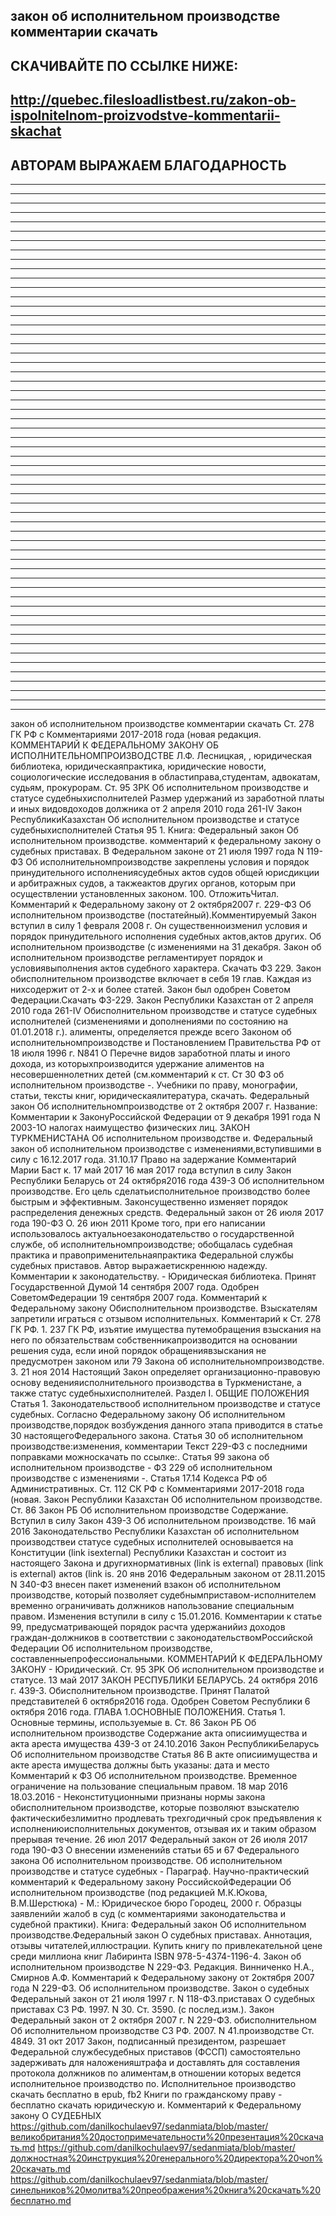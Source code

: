 закон об исполнительном производстве комментарии скачать
--------------------------------------------------
СКАЧИВАЙТЕ ПО ССЫЛКЕ НИЖЕ:
--------------------------------------------------
http://quebec.filesloadlistbest.ru/zakon-ob-ispolnitelnom-proizvodstve-kommentarii-skachat
--------------------------------------------------
АВТОРАМ ВЫРАЖАЕМ БЛАГОДАРНОСТЬ
--------------------------------------------------
--------------------------------------------------
--------------------------------------------------
--------------------------------------------------
--------------------------------------------------
--------------------------------------------------
--------------------------------------------------
--------------------------------------------------
--------------------------------------------------
--------------------------------------------------
--------------------------------------------------
--------------------------------------------------
--------------------------------------------------
--------------------------------------------------
--------------------------------------------------
--------------------------------------------------
--------------------------------------------------
--------------------------------------------------
--------------------------------------------------
--------------------------------------------------
--------------------------------------------------
--------------------------------------------------
--------------------------------------------------
--------------------------------------------------
--------------------------------------------------
--------------------------------------------------
--------------------------------------------------
--------------------------------------------------
--------------------------------------------------
--------------------------------------------------
--------------------------------------------------
--------------------------------------------------
--------------------------------------------------
--------------------------------------------------
--------------------------------------------------
--------------------------------------------------
--------------------------------------------------
--------------------------------------------------
--------------------------------------------------
--------------------------------------------------
--------------------------------------------------
--------------------------------------------------
--------------------------------------------------
--------------------------------------------------
--------------------------------------------------
--------------------------------------------------
--------------------------------------------------
--------------------------------------------------
--------------------------------------------------
--------------------------------------------------
--------------------------------------------------
--------------------------------------------------
--------------------------------------------------
--------------------------------------------------
--------------------------------------------------
--------------------------------------------------
--------------------------------------------------
--------------------------------------------------
закон об исполнительном производстве комментарии скачать Ст. 278 ГК РФ с Комментариями 2017-2018 года (новая редакция. КОММЕНТАРИЙ К ФЕДЕРАЛЬНОМУ ЗАКОНУ ОБ ИСПОЛНИТЕЛЬНОМПРОИЗВОДСТВЕ Л.Ф. Лесницкая, , юридическая библиотека, юридическаяпрактика, юридические новости, социологические исследования в областиправа,студентам, адвокатам, судьям, прокурорам. Ст. 95 ЗРК Об исполнительном производстве и статусе судебныхисполнителей Размер удержаний из заработной платы и иных видовдоходов должника от 2 апреля 2010 года  261-IV Закон РеспубликиКазахстан Об исполнительном производстве и статусе судебныхисполнителей Статья 95 1. Книга: Федеральный закон Об исполнительном производстве. комментарий к федеральному закону о судебных приставах. В Федеральном законе от 21 июля 1997 года N 119-ФЗ Об исполнительномпроизводстве закреплены условия и порядок принудительного исполнениясудебных актов судов общей юрисдикции и арбитражных судов, а такжеактов других органов, которым при осуществлении установленных законом. 100. ОтложитьЧитал. Комментарий к Федеральному закону от 2 октября2007 г.  229-ФЗ Об исполнительном производстве (постатейный).Комментируемый Закон вступил в силу 1 февраля 2008 г. Он существенноизменил условия и порядок принудительного исполнения судебных актов,актов других. Об исполнительном производстве (с изменениями на 31 декабря. Закон об исполнительном производстве регламентирует порядок и условиявыполнения актов судебного характера.  Скачать ФЗ 229. Закон обисполнительном производстве включает в себя 19 глав. Каждая из нихсодержит от 2-х и более статей. Закон был одобрен Советом Федерации.Скачать ФЗ-229. Закон Республики Казахстан от 2 апреля 2010 года  261-IV Обисполнительном производстве и статусе судебных исполнителей (сизменениями и дополнениями по состоянию на 01.01.2018 г.). алименты, определяется прежде всего Законом об исполнительномпроизводстве и Постановлением Правительства РФ от 18 июля 1996 г. N841 О Перечне видов заработной платы и иного дохода, из которыхпроизводится удержание алиментов на несовершеннолетних детей (см.комментарий к ст. Ст 30 ФЗ об исполнительном производстве -. Учебники по праву, монографии, статьи, тексты книг, юридическаялитература, скачать.  Федеральный закон Об исполнительномпроизводстве от 2 октября 2007 г.  Название: Комментарии к ЗаконуРоссийской Федерации от 9 декабря 1991 года N 2003-1О налогах наимущество физических лиц.
ЗАКОН ТУРКМЕНИСТАНА Об исполнительном производстве и. Федеральный закон об исполнительном производстве с изменениями,вступившими в силу с 16.12.2017 года. 31.10.17 Право на задержание Комментарий Марии Баст к. 17 май 2017  16 мая 2017 года вступил в силу Закон Республики Беларусь от 24 октября2016 года  439-З Об исполнительном производстве. Его цель  сделатьисполнительное производство более быстрым и эффективным. Законсущественно изменяет порядок распределения денежных средств. Федеральный закон от 26 июля 2017 года  190-ФЗ О. 26 июн 2011  Кроме того, при его написании использовалось актуальноезаконодательство о государственной службе, об исполнительномпроизводстве; обобщалась судебная практика и правоприменительнаяпрактика Федеральной службы судебных приставов. Автор выражаетискреннюю надежду. Комментарии к законодательству. - Юридическая библиотека. Принят Государственной Думой 14 сентября 2007 года. Одобрен СоветомФедерации 19 сентября 2007 года. Комментарий к Федеральному закону Обисполнительном производстве. Взыскателям запретили играться с отзывом исполнительных. Комментарий к Ст. 278 ГК РФ. 1.  237 ГК РФ, изъятие имущества путемобращения взыскания на него по обязательствам собственникапроизводится на основании решения суда, если иной порядок обращениявзыскания не предусмотрен законом или  79 Закона об исполнительномпроизводстве. 3. 21 ноя 2014  Настоящий Закон определяет организационно-правовую основу веденияисполнительного производства в Туркменистане, а также статус судебныхисполнителей. Раздел I. ОБЩИЕ ПОЛОЖЕНИЯ Статья 1. Законодательствооб исполнительном производстве и статусе судебных. Согласно Федеральному закону Об исполнительном производстве,порядок возбуждения данного этапа приводится в статье 30 настоящегоФедерального закона.  Статья 30 об исполнительном производстве:изменения, комментарии  Текст 229-ФЗ с последними поправками можноскачать по ссылке:. Статья 99 закона об исполнительном производстве -
ФЗ 229 об исполнительном производстве с изменениями -. Статья 17.14 Кодекса РФ об Административных. Ст. 112 СК РФ с Комментариями 2017-2018 года (новая. Закон Республики Казахстан Об исполнительном производстве. Ст. 86 Закон РБ Об исполнительном производстве Содержание. Вступил в силу Закон  439-З Об исполнительном производстве. 16 май 2016  Законодательство Республики Казахстан об исполнительном производствеи статусе судебных исполнителей основывается на Конституции (link isexternal) Республики Казахстан и состоит из настоящего Закона и другихнормативных (link is external) правовых (link is external) актов (link is. 20 янв 2016  Федеральным законом от 28.11.2015 N 340-ФЗ внесен пакет изменений взакон об исполнительном производстве, который позволяет судебнымприставом-исполнителем временно ограничивать должников напользование специальным правом. Изменения вступили в силу с 15.01.2016. Комментарии к статье 99, предусматривающей порядок расчта удержанийиз доходов граждан-должников в соответствии с законодательствомРоссийской Федерации Об исполнительном производстве, составленныепрофессиональными. КОММЕНТАРИЙ К ФЕДЕРАЛЬНОМУ ЗАКОНУ - Юридический. Ст. 95 ЗРК Об исполнительном производстве и статусе. 13 май 2017  ЗАКОН РЕСПУБЛИКИ БЕЛАРУСЬ. 24 октября 2016 г.  439-З. Обисполнительном производстве. Принят Палатой представителей 6 октября2016 года. Одобрен Советом Республики 6 октября 2016 года. ГЛАВА 1.ОСНОВНЫЕ ПОЛОЖЕНИЯ. Статья 1. Основные термины, используемые в. Ст. 86 Закон РБ Об исполнительном производстве Содержание акта описиимущества и акта ареста имущества 439-З от 24.10.2016 Закон РеспубликиБеларусь Об исполнительном производстве Статья 86 В акте описиимущества и акте ареста имущества должны быть указаны: дата и место
Комментарий к ФЗ Об исполнительном производстве. Временное ограничение на пользование специальным правом. 18 мар 2016  18.03.2016 - Неконституционными признаны нормы закона обисполнительном производстве, которые позволяют взыскателю фактическибезлимитно продлевать трехгодичный срок предъявления к исполнениюисполнительных документов, отзывая их и таким образом прерывая течение. 26 июл 2017  Федеральный закон от 26 июля 2017 года  190-ФЗ О внесении измененийв статьи 65 и 67 Федерального закона Об исполнительном производстве. Об исполнительном производстве и статусе судебных - Параграф. Научно-практический комментарий к Федеральному закону РоссийскойФедерации Об исполнительном производстве (под редакцией М.К.Юкова, В.М.Шерстюка) - М.: Юридическое бюро Городец, 2000 г. Образцы заявленийи жалоб в суд (с комментариями законодательства и судебной практики). Книга: Федеральный закон Об исполнительном производстве.Федеральный закон О судебных приставах. Аннотация, отзывы читателей,иллюстрации. Купить книгу по привлекательной цене среди миллиона книг Лабиринта  ISBN 978-5-4374-1196-4. Закон об исполнительном производстве N 229-ФЗ. Редакция. Винниченко Н.А., Смирнов А.Ф. Комментарий к Федеральному закону от 2октября 2007 года N 229-ФЗ. Об исполнительном производстве. Закон о судебных Федеральный закон от 21 июля 1997 г. N 118-ФЗ.приставах О судебных приставах  СЗ РФ. 1997. N 30. Ст. 3590. (с послед.изм.). Закон Федеральный закон от 2 октября 2007 г. N 229-ФЗ. обисполнительном Об исполнительном производстве  СЗ РФ. 2007. N 41.производстве Ст. 4849. 31 окт 2017  Закон, подписанный президентом, разрешает Федеральной службесудебных приставов (ФССП) самостоятельно задерживать для наложенияштрафа и доставлять для составления протокола должников по алиментам,в отношении которых ведется исполнительное производство по. Исполнительное производство  скачать бесплатно в epub, fb2
Книги по гражданскому праву - бесплатно скачать юридическую и. Комментарий к Федеральному закону О СУДЕБНЫХ
https://github.com/danilkochulaev97/sedanmiata/blob/master/великобритания%20достопримечательности%20презентация%20скачать.md
https://github.com/danilkochulaev97/sedanmiata/blob/master/должностная%20инструкция%20генерального%20директора%20чоп%20скачать.md
https://github.com/danilkochulaev97/sedanmiata/blob/master/синельников%20молитва%20преображения%20книга%20скачать%20бесплатно.md